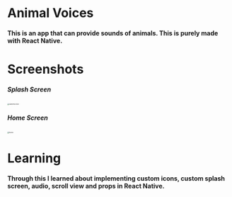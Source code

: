 # Animal Voices

#### This is an app that can provide sounds of animals. This is purely made with React Native.

# Screenshots

##### Splash Screen

<img src="E:\Projects\React Native Projects\AnimalSounds\animal-voices\splashscreen.jpg" alt="splashscreen" style="zoom:25%;" />

##### Home Screen

<img src="E:\Projects\React Native Projects\AnimalSounds\animal-voices\home.jpg" alt="home" style="zoom:25%;" />

# Learning

#### Through this I learned about implementing custom icons, custom splash screen, audio, scroll view and props in React Native.
